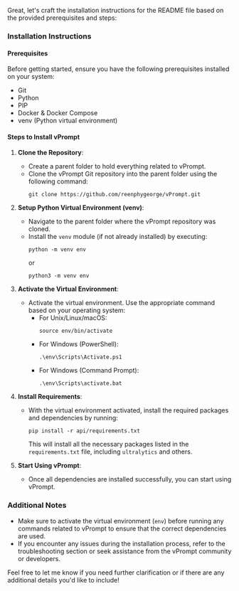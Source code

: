 Great, let's craft the installation instructions for the README file based on the provided prerequisites and steps:

### Installation Instructions

#### Prerequisites
Before getting started, ensure you have the following prerequisites installed on your system:
- Git
- Python
- PIP
- Docker & Docker Compose
- venv (Python virtual environment)

#### Steps to Install vPrompt

1. **Clone the Repository**: 
   - Create a parent folder to hold everything related to vPrompt.
   - Clone the vPrompt Git repository into the parent folder using the following command:
     ```
     git clone https://github.com/reenphygeorge/vPrompt.git
     ```

2. **Setup Python Virtual Environment (venv)**:
   - Navigate to the parent folder where the vPrompt repository was cloned.
   - Install the `venv` module (if not already installed) by executing:
     ```
     python -m venv env
     ```
     or
     ```
     python3 -m venv env
     ```

3. **Activate the Virtual Environment**:
   - Activate the virtual environment. Use the appropriate command based on your operating system:
     - For Unix/Linux/macOS:
       ```
       source env/bin/activate
       ```
     - For Windows (PowerShell):
       ```
       .\env\Scripts\Activate.ps1
       ```
     - For Windows (Command Prompt):
       ```
       .\env\Scripts\activate.bat
       ```

4. **Install Requirements**:
   - With the virtual environment activated, install the required packages and dependencies by running:
     ```
     pip install -r api/requirements.txt
     ```
     This will install all the necessary packages listed in the `requirements.txt` file, including `ultralytics` and others.

5. **Start Using vPrompt**:
   - Once all dependencies are installed successfully, you can start using vPrompt.

### Additional Notes
- Make sure to activate the virtual environment (`env`) before running any commands related to vPrompt to ensure that the correct dependencies are used.
- If you encounter any issues during the installation process, refer to the troubleshooting section or seek assistance from the vPrompt community or developers.

Feel free to let me know if you need further clarification or if there are any additional details you'd like to include!

